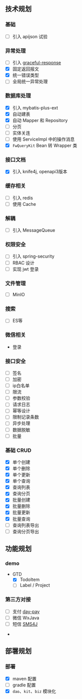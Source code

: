 ## 技术规划

### 基础

- [ ] 引入 apijson 试验

### 异常处理

- [ ] 引入 [graceful-response](https://doc.feiniaojin.com/graceful-response/home.html)
- [x] 固定返回报文
- [x] 统一错误类型
- [ ] 全局统一异常处理

### 数据库处理

- [x] 引入 mybatis-plus-ext 
- [x] 自动建表
- [x] 自动 Mapper 和 Repository
- [ ] 分页
- [ ] 实体关连
- [ ] 使用 ServiceImpl 中的操作消息
- [x] `FwQueryKit` Bean 转 Wrapper 类

### 接口文档

- [x] 引入 knife4j, openapi3版本

### 缓存相关

- [ ] 引入 redis
- [ ] 使用 Cache

### 解耦

- [ ] 引入 MessageQueue

### 权限安全

- [ ] 引入 spring-security
- [ ] RBAC 设计
- [ ] 实现 jwt 登录

### 文件管理

- [ ] MinIO

### 搜索

- [ ] ES等

### 微信相关

- 登录

### 接口安全

- [ ] 签名
- [ ] 加密
- [ ] ip白名单
- [ ] 限流
- [ ] 参数校验
- [ ] 请求日志
- [ ] 幂等设计
- [ ] 限制记录条数
- [ ] 异步处理
- [ ] 数据脱敏
- [ ] 批量

### 基础 CRUD

- [x] 单个创建
- [x] 单个删除
- [x] 单个更新
- [x] 单个查询
- [x] 查询列表
- [x] 查询分页
- [x] 批量创建
- [x] 批量删除
- [x] 批量更新
- [x] 批量查询
- [ ] 查询列表导出
- [ ] 查询分页导出

## 功能规划

### demo

- GTD
  - [x] TodoItem
  - [ ] Label / Project

### 第三方对接

- [ ] 支付 [day-pay](https://github.com/dromara/dax-pay)
- [ ] 微信 WxJava
- [ ] 短信 [SMS4J](https://github.com/dromara/SMS4J)
- 

## 部署规划

### 部署

- [x] maven 配置
- [ ] gradle 配置
- [x] `dao`、`kit`、`biz` 模块化